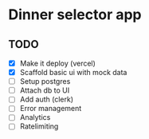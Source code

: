 # Dinner selector app

## TODO

- [x] Make it deploy (vercel)
- [x] Scaffold basic ui with mock data
- [ ] Setup postgres
- [ ] Attach db to UI
- [ ] Add auth (clerk)
- [ ] Error management
- [ ] Analytics
- [ ] Ratelimiting
